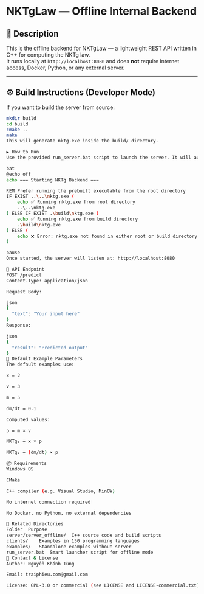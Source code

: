 # NKTgLaw — Offline Internal Backend

## 🧾 Description

This is the offline backend for NKTgLaw — a lightweight REST API written in C++ for computing the NKTg law.  
It runs locally at `http://localhost:8080` and does **not** require internet access, Docker, Python, or any external server.

---

## ⚙️ Build Instructions (Developer Mode)

If you want to build the server from source:

```bash
mkdir build
cd build
cmake ..
make
This will generate nktg.exe inside the build/ directory.

▶️ How to Run
Use the provided run_server.bat script to launch the server. It will automatically detect the correct location of nktg.exe:

bat
@echo off
echo === Starting NKTg Backend ===

REM Prefer running the prebuilt executable from the root directory
IF EXIST ..\..\nktg.exe (
    echo ✅ Running nktg.exe from root directory
    ..\..\nktg.exe
) ELSE IF EXIST .\build\nktg.exe (
    echo ✅ Running nktg.exe from build directory
    .\build\nktg.exe
) ELSE (
    echo ❌ Error: nktg.exe not found in either root or build directory
)

pause
Once started, the server will listen at: http://localhost:8080

🔌 API Endpoint
POST /predict
Content-Type: application/json

Request Body:

json
{
  "text": "Your input here"
}
Response:

json
{
  "result": "Predicted output"
}
🧪 Default Example Parameters
The default examples use:

x = 2

v = 3

m = 5

dm/dt = 0.1

Computed values:

p = m × v

NKTg₁ = x × p

NKTg₂ = (dm/dt) × p

📦 Requirements
Windows OS

CMake

C++ compiler (e.g. Visual Studio, MinGW)

No internet connection required

No Docker, no Python, no external dependencies

📁 Related Directories
Folder	Purpose
server/server_offline/	C++ source code and build scripts
clients/	Examples in 150 programming languages
examples/	Standalone examples without server
run_server.bat	Smart launcher script for offline mode
📮 Contact & License
Author: Nguyễn Khánh Tùng

Email: traiphieu.com@gmail.com

License: GPL-3.0 or commercial (see LICENSE and LICENSE-commercial.txt)
